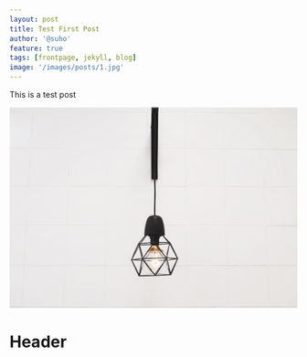 ```yaml
---
layout: post
title: Test First Post
author: '@suho'
feature: true
tags: [frontpage, jekyll, blog]
image: '/images/posts/1.jpg'
---
```


This is a test post

![Image](/images/posts/1.jpg)

# Header
